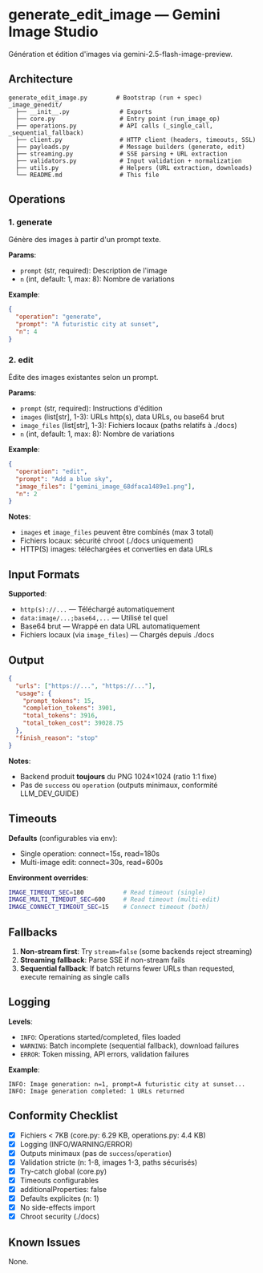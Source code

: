# generate_edit_image — Gemini Image Studio

Génération et édition d'images via gemini-2.5-flash-image-preview.

## Architecture

```
generate_edit_image.py        # Bootstrap (run + spec)
_image_genedit/
  ├── __init__.py              # Exports
  ├── core.py                  # Entry point (run_image_op)
  ├── operations.py            # API calls (_single_call, _sequential_fallback)
  ├── client.py                # HTTP client (headers, timeouts, SSL)
  ├── payloads.py              # Message builders (generate, edit)
  ├── streaming.py             # SSE parsing + URL extraction
  ├── validators.py            # Input validation + normalization
  ├── utils.py                 # Helpers (URL extraction, downloads)
  └── README.md                # This file
```

## Operations

### 1. generate
Génère des images à partir d'un prompt texte.

**Params**:
- `prompt` (str, required): Description de l'image
- `n` (int, default: 1, max: 8): Nombre de variations

**Example**:
```json
{
  "operation": "generate",
  "prompt": "A futuristic city at sunset",
  "n": 4
}
```

### 2. edit
Édite des images existantes selon un prompt.

**Params**:
- `prompt` (str, required): Instructions d'édition
- `images` (list[str], 1-3): URLs http(s), data URLs, ou base64 brut
- `image_files` (list[str], 1-3): Fichiers locaux (paths relatifs à ./docs)
- `n` (int, default: 1, max: 8): Nombre de variations

**Example**:
```json
{
  "operation": "edit",
  "prompt": "Add a blue sky",
  "image_files": ["gemini_image_68dfaca1489e1.png"],
  "n": 2
}
```

**Notes**:
- `images` et `image_files` peuvent être combinés (max 3 total)
- Fichiers locaux: sécurité chroot (./docs uniquement)
- HTTP(S) images: téléchargées et converties en data URLs

## Input Formats

**Supported**:
- `http(s)://...` — Téléchargé automatiquement
- `data:image/...;base64,...` — Utilisé tel quel
- Base64 brut — Wrappé en data URL automatiquement
- Fichiers locaux (via `image_files`) — Chargés depuis ./docs

## Output

```json
{
  "urls": ["https://...", "https://..."],
  "usage": {
    "prompt_tokens": 15,
    "completion_tokens": 3901,
    "total_tokens": 3916,
    "total_token_cost": 39028.75
  },
  "finish_reason": "stop"
}
```

**Notes**:
- Backend produit **toujours** du PNG 1024×1024 (ratio 1:1 fixe)
- Pas de `success` ou `operation` (outputs minimaux, conformité LLM_DEV_GUIDE)

## Timeouts

**Defaults** (configurables via env):
- Single operation: connect=15s, read=180s
- Multi-image edit: connect=30s, read=600s

**Environment overrides**:
```bash
IMAGE_TIMEOUT_SEC=180           # Read timeout (single)
IMAGE_MULTI_TIMEOUT_SEC=600     # Read timeout (multi-edit)
IMAGE_CONNECT_TIMEOUT_SEC=15    # Connect timeout (both)
```

## Fallbacks

1. **Non-stream first**: Try `stream=false` (some backends reject streaming)
2. **Streaming fallback**: Parse SSE if non-stream fails
3. **Sequential fallback**: If batch returns fewer URLs than requested, execute remaining as single calls

## Logging

**Levels**:
- `INFO`: Operations started/completed, files loaded
- `WARNING`: Batch incomplete (sequential fallback), download failures
- `ERROR`: Token missing, API errors, validation failures

**Example**:
```
INFO: Image generation: n=1, prompt=A futuristic city at sunset...
INFO: Image generation completed: 1 URLs returned
```

## Conformity Checklist

- [x] Fichiers < 7KB (core.py: 6.29 KB, operations.py: 4.4 KB)
- [x] Logging (INFO/WARNING/ERROR)
- [x] Outputs minimaux (pas de `success`/`operation`)
- [x] Validation stricte (n: 1-8, images 1-3, paths sécurisés)
- [x] Try-catch global (core.py)
- [x] Timeouts configurables
- [x] additionalProperties: false
- [x] Defaults explicites (n: 1)
- [x] No side-effects import
- [x] Chroot security (./docs)

## Known Issues

None.
